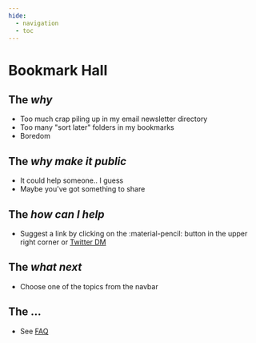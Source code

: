 ```yaml
---
hide:
  - navigation
  - toc
---
```


# Bookmark Hall

## The *why*
 - Too much crap piling up in my email newsletter directory
 - Too many "sort later" folders in my bookmarks
 - Boredom

## The *why make it public*
 - It could help someone.. I guess
 - Maybe you've got something to share

## The *how can I help*

 - Suggest a link by clicking on the :material-pencil: button in the upper right corner or [Twitter DM](https://twitter.com/finoozer)

## The *what next*

-   Choose one of the topics from the navbar

## The ...

 - See [FAQ](faq.md)
